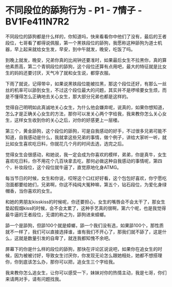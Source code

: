 # 不同段位的舔狗行为 - P1 - 7情子 - BV1Fe411N7R2

不同段位的舔狗都是什么样的，你知道吗，快来看看你中他们了没有，最后的王者段位，七哥看了都得说佩服，第一个黑铁段位的舔狗，我愿称这种舔狗为道士机器，早上起来就给女生发，早安，到中午就发，晚安，吃饭了吗。

到晚上就发，晚安，兄弟你真的比闹钟还要准时，如果最后女生不拉黑你，真的算他素质高，第二个青铜段位的舔狗，这个段位还算有点用吧，最大的特征就是比女生的妈妈还要讨厌，天气冷了就和女生说，都穿衣服。

下雨了就说，记得带伞，如果说黑铁段位能被拉黑，那这个段位还好，有那么一丝丝的机率可以舔到女生，不过这个段位最大的问题，其实并不是啰嗦要女生烦，而是不懂得怎么正确地去关心女生，那大部分兄弟也都是这样的。

觉得自己明明如此真诚地关心女生，为什么他会嫌弃呢，说真的，如果你想知道，怎么才是正确关心女生的方法，那你可以发关心两个字给我，我来教你怎么关心女生，这样女生收到你的关心之后，对你的好感更上一层楼。

第三个，黄金舔狗，这个段位的舔狗，可是自我感动的好手，不过很多兄弟可能不知道，自我感动是什么，我就拿这些兄弟的事情，做个例子，讲给大家听一听，就比如女生喜欢吃日料，你就花几个月的时间去选，选完之后。

觉得女生会很感动，和她说，我一定会成为你喜欢的模样，弟弟，你是真牛，女生喜欢吃日料，你不用花个几百块拿去吃，那何必做这种自我感动的事情呢，第四个，补妆段位，这个段位就牛逼了，直觉原地化身ATMG。

每当节日的时候，女生和你说，哎呀这个口红好好看，这个包包好喜欢，你宁愿吃泡面都要给她们，兄弟啊，你这不纯纯大冤种嘛，第五个，钻石段位，为爱化身绿帽香，当你喜欢的女生。

和她的男朋友kisskiss的时候呢，你还要担心，女生的嘴唇会不会太干了，那女生垫起假烟kiss的时候，会不会太累了，这种手艺真的很啊，第六个呢，也是我觉得最牛逼的王者段位，无谓的称之为，舔狗进来蟑螂。

舔一个是舔狗，但舔100个就是蟑螂，舔一个我们没有选，如果舔100个，那性质就不一样了，我们可以直接选择谁，谁有我们不开心了，那我们就不舔了，这是什么，这就是数量引发的自卑了，就连我都知愧不余吧。

屏幕下的你是什么样的段位的舔狗，那快在评论区说说吧，如果你在追女生的时候，因为被被讨好，导致女生讨厌你，你发现无论怎么跟她相处，她都不想搭理你，你到底该怎么办，那你可以把，追女生三个字给我。

我来教你怎么追女生，让你可以感受一下，妹妹对你的热情主动，我是七哥，你们来请两对手，请有问题找我。